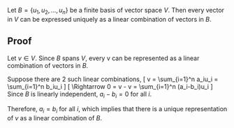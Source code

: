 Let $B = \{u_1, u_2, \ldots, u_n\}$ be a finite basis of vector space $V$.
Then every vector in $V$ can be expressed uniquely as a linear combination of vectors in $B$.

## Proof

Let $v \in V$.
Since $B$ spans $V$, every v can be represented as a linear combination of vectors in $B$.

Suppose there are 2 such linear combinations,
\[ v = \sum_{i=1}^n a_iu_i = \sum_{i=1}^n b_iu_i \]
\[ \Rightarrow 0 = v - v = \sum_{i=1}^n (a_i-b_i)u_i \]
Since $B$ is linearly independent, $a_i - b_i = 0$ for all $i$.

Therefore, $a_i = b_i$ for all $i$, which implies that there is a unique
representation of $v$ as a linear combination of $B$.
